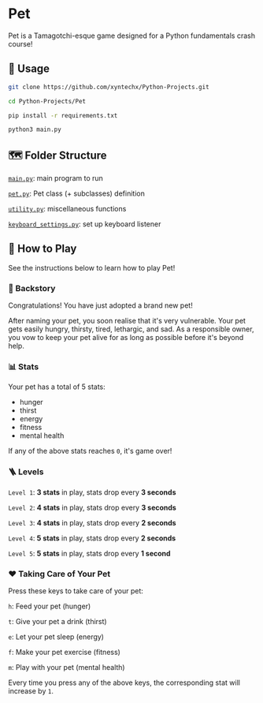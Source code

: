 # Pet
Pet is a Tamagotchi-esque game designed for a Python fundamentals crash course!

## 🔨 Usage
```bash
git clone https://github.com/xyntechx/Python-Projects.git
```
```bash
cd Python-Projects/Pet
```
```bash
pip install -r requirements.txt
```
```bash
python3 main.py
```

## 🗺 Folder Structure
[`main.py`](https://github.com/xyntechx/Python-Projects/blob/main/Pet/main.py): main program to run

[`pet.py`](https://github.com/xyntechx/Python-Projects/blob/main/Pet/pet.py): Pet class (+ subclasses) definition

[`utility.py`](https://github.com/xyntechx/Python-Projects/blob/main/Pet/utility.py): miscellaneous functions

[`keyboard_settings.py`](https://github.com/xyntechx/Python-Projects/blob/main/Pet/keyboard_settings.py): set up keyboard listener

## 👾 How to Play
See the instructions below to learn how to play Pet!

### 📖 Backstory
Congratulations! You have just adopted a brand new pet!

After naming your pet, you soon realise that it's very vulnerable. Your pet gets easily hungry, thirsty, tired, lethargic, and sad. As a responsible owner, you vow to keep your pet alive for as long as possible before it's beyond help.

### 📊 Stats
Your pet has a total of 5 stats:
- hunger
- thirst
- energy
- fitness
- mental health

If any of the above stats reaches `0`, it's game over!

### 🪜 Levels
`Level 1`: **3 stats** in play, stats drop every **3 seconds**

`Level 2`: **4 stats** in play, stats drop every **3 seconds**

`Level 3`: **4 stats** in play, stats drop every **2 seconds**

`Level 4`: **5 stats** in play, stats drop every **2 seconds**

`Level 5`: **5 stats** in play, stats drop every **1 second**

### ❤️ Taking Care of Your Pet
Press these keys to take care of your pet:

`h`: Feed your pet (hunger)

`t`: Give your pet a drink (thirst)

`e`: Let your pet sleep (energy)

`f`: Make your pet exercise (fitness)

`m`: Play with your pet (mental health)

Every time you press any of the above keys, the corresponding stat will increase by `1`.